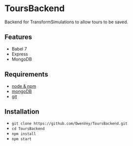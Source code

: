 # ToursBackend
Backend for TransformSimulations to allow tours to be saved.
## Features

* Babel 7
* Express
* MongoDB

## Requirements

* [node & npm](https://nodejs.org/en/)
* [mongoDB](https://www.mongodb.com/download-center/community/)
* [git](https://www.robinwieruch.de/git-essential-commands/)

## Installation

* `git clone https://github.com/OwenVey/ToursBackend.git`
* `cd ToursBackend`
* `npm install`
* `npm start`
